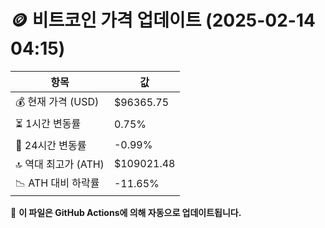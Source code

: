 # 🪙 비트코인 가격 업데이트 (2025-02-14 04:15)

| 항목                | 값 |
|--------------------|----------------|
| 💰 현재 가격 (USD) | $96365.75 |
| ⏳ 1시간 변동률    | 0.75% |
| 📆 24시간 변동률   | -0.99% |
| 🔝 역대 최고가 (ATH) | $109021.48 |
| 📉 ATH 대비 하락률 | -11.65% |

🔄 **이 파일은 GitHub Actions에 의해 자동으로 업데이트됩니다.**
